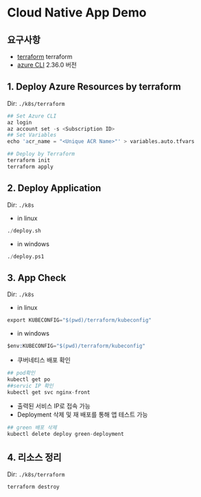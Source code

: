 # Cloud Native App Demo
## 요구사항
- [terraform](https://www.terraform.io/downloads) terraform 
- [azure CLI](https://docs.microsoft.com/ko-kr/cli/azure/install-azure-cli) 2.36.0 버전
## 1. Deploy Azure Resources by terraform
Dir: `./k8s/terraform`
```s
## Set Azure CLI
az login
az account set -s <Subscription ID>
## Set Variables
echo 'acr_name = "<Unique ACR Name>"' > variables.auto.tfvars

## Deploy by Terraform
terraform init
terraform apply
```
## 2. Deploy Application
Dir: `./k8s`
- in linux
```s
./deploy.sh
```
- in windows
```s
./deploy.ps1
```
## 3. App Check
Dir: `./k8s`
- in linux
```s
export KUBECONFIG="$(pwd)/terraform/kubeconfig"
```
- in windows
```s
$env:KUBECONFIG="$(pwd)/terraform/kubeconfig"
```
- 쿠버네티스 배포 확인
```s
## pod확인
kubectl get po
##servic IP 확인
kubectl get svc nginx-front
```
- 출력된 서비스 IP로 접속 가능
- Deployment 삭제 및 재 배포를 통해 앱 테스트 가능
```s
## green 배포 삭제
kubectl delete deploy green-deployment
```

## 4. 리소스 정리
Dir: `./k8s/terraform`
```s
terraform destroy
```